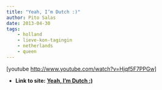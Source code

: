 ```yaml
---
title: "Yeah, I’m Dutch :)"
author: Pito Salas
date: 2013-04-30
tags:
    - holland
    - lieve-kon-tagingin
    - netherlands
    - queen
---
```


[youtube http://www.youtube.com/watch?v=Hjqf5F7PPGw]


* **Link to site:** **[Yeah, I’m Dutch :)](None)**
